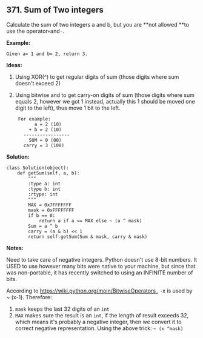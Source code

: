 ## 371. Sum of Two integers

Calculate the sum of two integers a and b, but you are **not allowed **to use the operator`+`and`-`.

**Example:**  
    
    Given a= 1 and b= 2, return 3.

**Ideas:**

1. Using XOR(^) to get regular digits of sum (those digits where sum doesn't exceed 2)
2. Using bitwise and to get carry-on digits of sum (those digits where sum equals 2, however we got 1 instead, actually this 1 should be moved one digit to the left), thus move 1 bit to the left.

        For example:
              a = 2 (10)
            + b = 2 (10)
          -----------------
            SUM = 0 (00)
          carry = 3 (100) 
        
**Solution:**

    class Solution(object):
        def getSum(self, a, b):
            """
            :type a: int
            :type b: int
            :rtype: int
            """
            MAX = 0x7FFFFFFF
            mask = 0xFFFFFFFF
            if b == 0:
                return a if a <= MAX else ~ (a ^ mask)
            Sum = a ^ b
            carry = (a & b) << 1
            return self.getSum(Sum & mask, carry & mask)
            
**Notes:**

Need to take care of negative integers. Python doesn't use 8-bit numbers. It USED to use however many bits were native to your machine, but since that was non-portable, it has recently switched to using an INFINITE number of bits. 

According to [https://wiki.python.org/moin/BitwiseOperators ](https://wiki.python.org/moin/BitwiseOperators), -x is used by ~ (x-1). Therefore:

1. `mask` keeps the last 32 digits of an `int`
2. `MAX` makes sure the result is an `int`, if the length of result exceeds 32, which means it's probably a negative integer, then we convert it to correct negative representation. Using the above trick: `~ (x ^mask)`
